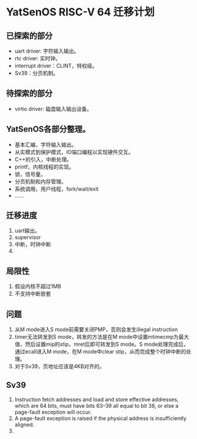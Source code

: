 # YatSenOS RISC-V 64 迁移计划
## 已探索的部分
+ uart driver: 字符输入输出。
+ rtc driver: 实时钟。
+ interrupt driver：CLINT，特权级。
+ Sv39：分页机制。

## 待探索的部分
+ virtio driver: 磁盘输入输出设备。

## YatSenOS各部分整理。
+ 基本汇编，字符输入输出。
+ 从实模式到保护模式，IO端口编程以实现硬件交互。
+ C++的引入，中断处理。
+ printf，内核线程的实现。
+ 锁，信号量。
+ 分页机制和内存管理。
+ 系统调用，用户线程，fork/wait/exit
+ ......

## 迁移进度
1. uart输出。
2. supervisor
3. 中断，时钟中断
4. 

## 局限性
1. 假设内核不超过1MB
2. 不支持中断嵌套


## 问题
1. 从M mode进入S mode前需要关闭PMP，否则会发生illegal instruction
2. timer无法转发到S mode，转发的方法是在M mode中设置mtimecmp为最大值，然后设置mip的stip，mret后即可转发到S mode。S mode处理完成后，通过ecall进入M mode，在M mode中clear stip，从而完成整个时钟中断的处理。
3. 对于Sv39，页地址应该是4KB对齐的。

## Sv39
1. Instruction fetch addresses and load and store effective addresses, which are 64 bits, must have bits 63–39 all equal to bit 38, or else a page-fault exception will occur.
2. A page-fault exception is raised if the physical address is insufficiently aligned.
3. 